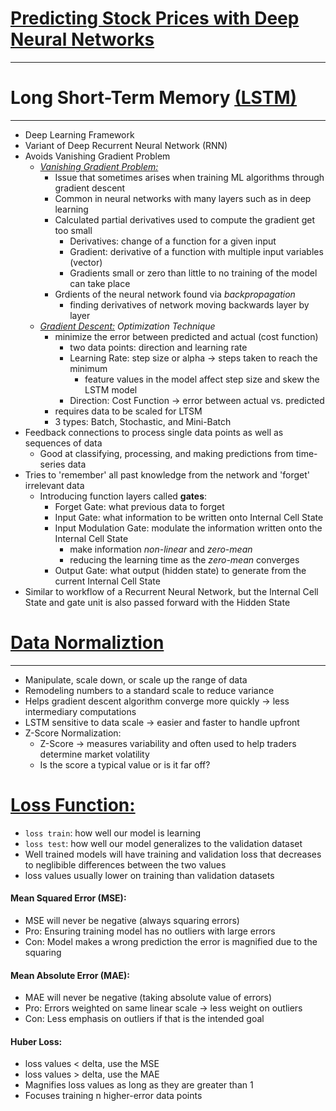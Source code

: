# **[Predicting Stock Prices with Deep Neural Networks](https://www.alphavantage.co/academy/#ai-for-finance)**
---


# Long Short-Term Memory [(LSTM)](https://www.geeksforgeeks.org/long-short-term-memory-networks-explanation/)
---
- Deep Learning Framework
- Variant of Deep Recurrent Neural Network (RNN)
- Avoids Vanishing Gradient Problem
    - *[Vanishing Gradient Problem:](https://towardsdatascience.com/the-vanishing-gradient-problem-69bf08b15484)* 
        - Issue that sometimes arises when training ML algorithms through gradient descent 
        - Common in neural networks with many layers such as in deep learning
        - Calculated partial derivatives used to compute the gradient get too small
            - Derivatives: change of a function for a given input 
            - Gradient: derivative of a function with multiple input variables (vector) 
            - Gradients small or zero than little to no training of the model can take place 
        - Grdients of the neural network found via *backpropagation*
            - finding derivatives of network moving backwards layer by layer 
    - *[Gradient Descent:](https://www.ibm.com/cloud/learn/gradient-descent) Optimization Technique*
        - minimize the error between predicted and actual (cost function)
            - two data points: direction and learning rate
            - Learning Rate: step size or alpha -> steps taken to reach the minimum 
                - feature values in the model affect step size and skew the LSTM model
            - Direction: Cost Function -> error between actual vs. predicted 
        - requires data to be scaled for LTSM
        - 3 types: Batch, Stochastic, and Mini-Batch 
- Feedback connections to process single data points as well as sequences of data
    - Good at classifying, processing, and making predictions from time-series data 
- Tries to 'remember' all past knowledge from the network and 'forget' irrelevant data 
    - Introducing function layers called **gates**:
        - Forget Gate: what previous data to forget
        - Input Gate: what information to be written onto Internal Cell State 
        - Input Modulation Gate: modulate the information written onto the Internal Cell State
            - make information *non-linear* and *zero-mean*
            - reducing the learning time as the *zero-mean* converges 
        - Output Gate: what output (hidden state) to generate from the current Internal Cell State 
- Similar to workflow of a Recurrent Neural Network, but the Internal Cell State and gate unit is also passed forward with the Hidden State 



# [Data Normaliztion]()
---
- Manipulate, scale down, or scale up the range of data
- Remodeling numbers to a standard scale to reduce variance 
- Helps gradient descent algorithm converge more quickly -> less intermediary computations
- LSTM sensitive to data scale -> easier and faster to handle upfront 
- Z-Score Normalization: 
    - Z-Score -> measures variability and often used to help traders determine market volatility 
    - Is the score a typical value or is it far off? 
    
    
# [Loss Function:](https://towardsdatascience.com/understanding-the-3-most-common-loss-functions-for-machine-learning-regression-23e0ef3e14d3) 
- `loss train`: how well our model is learning
- `loss test`: how well our model generalizes to the validation dataset 
- Well trained models will have training and validation loss that decreases to neglibible differences between the two values 
- loss values usually lower on training than validation datasets 

#### Mean Squared Error (MSE):
- MSE will never be negative (always squaring errors)
- Pro: Ensuring training model has no outliers with large errors 
- Con: Model makes a wrong prediction the error is magnified due to the squaring 

#### Mean Absolute Error (MAE):
- MAE will never be negative (taking absolute value of errors)
- Pro: Errors weighted on same linear scale -> less weight on outliers 
- Con: Less emphasis on outliers if that is the intended goal 

#### Huber Loss: 
- loss values < delta, use the MSE
- loss values > delta, use the MAE 
- Magnifies loss values as long as they are greater than 1
- Focuses training n higher-error data points
